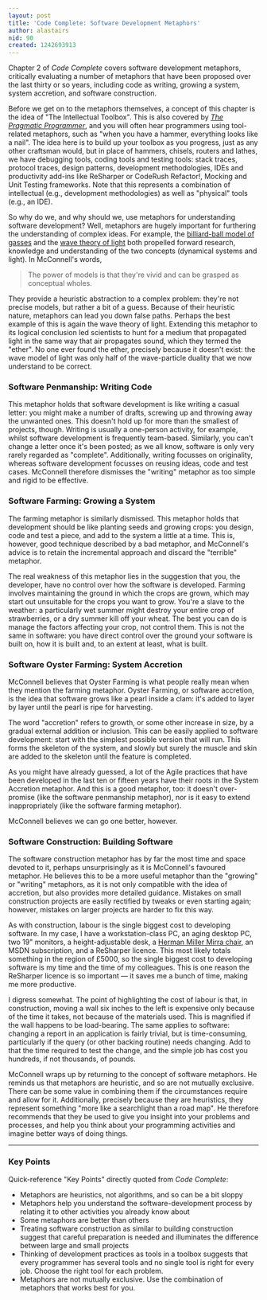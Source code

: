 ```yaml
---
layout: post
title: 'Code Complete: Software Development Metaphors'
author: alastairs
nid: 90
created: 1242693913
---
```

Chapter 2 of <em>Code Complete</em> covers software development metaphors, critically evaluating a number of metaphors that have been proposed over the last thirty or so years, including code as writing, growing a system, system accretion, and software construction.
<!--break-->
Before we get on to the metaphors themselves, a concept of this chapter is the idea of "The Intellectual Toolbox".  This is also covered by <a href="http://www.amazon.co.uk/Pragmatic-Programmer-Andrew-Hunt/dp/020161622X/ref=sr_1_1?ie=UTF8&s=books&qid=1242693332&sr=8-1" title="Buy The Pragmatic Programmer from Amazon (UK)"><em>The Pragmatic Programmer</em></a>, and you will often hear programmers using tool-related metaphors, such as "when you have a hammer, everything looks like a nail".  The idea here is to build up your toolbox as you progress, just as any other craftsman would, but in place of hammers, chisels, routers and lathes, we have debugging tools, coding tools and testing tools: stack traces, protocol traces, design patterns, development methodologies, IDEs and productivity add-ins like ReSharper or CodeRush Refactor!, Mocking and Unit Testing frameworks.  Note that this represents a combination of intellectual (e.g., development methodologies) as well as "physical" tools (e.g., an IDE).  

So why do we, and why should we, use metaphors for understanding software development?  Well, metaphors are hugely important for furthering the understanding of complex ideas.  For example, the <a href="http://en.wikipedia.org/wiki/Dynamical_billiards" title="Dynamical billiards (Wikipedia)">billiard-ball model of gasses</a> and the <a href="http://en.wikipedia.org/wiki/Light#Wave_theory" title="Wave theory of light (Wikipedia)">wave theory of light</a> both propelled forward research, knowledge and understanding of the two concepts (dynamical systems and light).  In McConnell's words,

<blockquote>
The power of models is that they're vivid and can be grasped as conceptual wholes.
</blockquote>

They provide a heuristic abstraction to a complex problem: they're not precise models, but rather a bit of a guess.  Because of their heuristic nature, metaphors can lead you down false paths.  Perhaps the best example of this is again the wave theory of light.  Extending this metaphor to its logical conclusion led scientists to hunt for a medium that propagated light in the same way that air propagates sound, which they termed the "ether".  No one ever found the ether, precisely because it doesn't exist: the wave model of light was only half of the wave-particle duality that we now understand to be correct.  

<h3>Software Penmanship: Writing Code</h3>
This metaphor holds that software development is like writing a casual letter: you might make a number of drafts, screwing up and throwing away the unwanted ones.  This doesn't hold up for more than the smallest of projects, though.  Writing is usually a one-person activity, for example, whilst software development is frequently team-based.  Similarly, you can't change a letter once it's been posted; as we all know, software is only very rarely regarded as "complete".  Additionally, writing focusses on originality, whereas software development focusses on reusing ideas, code and test cases.  McConnell therefore dismisses the "writing" metaphor as too simple and rigid to be effective.  

<h3>Software Farming: Growing a System</h3>
The farming metaphor is similarly dismissed.  This metaphor holds that development should be like planting seeds and growing crops: you design, code and test a piece, and add to the system a little at a time.  This is, however, good technique described by a bad metaphor, and McConnell's advice is to retain the incremental approach and discard the "terrible" metaphor.  

The real weakness of this metaphor lies in the suggestion that you, the developer, have no control over how the software is developed.  Farming involves maintaining the ground in which the crops are grown, which may start out unsuitable for the crops you want to grow.  You're a slave to the weather: a particularly wet summer might destroy your entire crop of strawberries, or a dry summer kill off your wheat.  The best you can do is manage the factors affecting your crop, not control them.  This is not the same in software: you have direct control over the ground your software is built on, how it is built and, to an extent at least, what is built.  

<h3>Software Oyster Farming: System Accretion</h3>
McConnell believes that Oyster Farming is what people really mean when they mention the farming metaphor.  Oyster Farming, or software accretion, is the idea that software grows like a pearl inside a clam: it's added to layer by layer until the pearl is ripe for harvesting.  

The word "accretion" refers to growth, or some other increase in size, by a gradual external addition or inclusion.  This can be easily applied to software development: start with the simplest possible version that will run.  This forms the skeleton of the system, and slowly but surely the muscle and skin are added to the skeleton until the feature is completed.

As you might have already guessed, a lot of the Agile practices that have been developed in the last ten or fifteen years have their roots in the System Accretion metaphor.  And this is a good metaphor, too: it doesn't over-promise (like the software penmanship metaphor), nor is it easy to extend inappropriately (like the software farming metaphor).  

McConnell believes we can go one better, however.  

<h3>Software Construction: Building Software</h3>
The software construction metaphor has by far the most time and space devoted to it, perhaps unsurprisingly as it is McConnell's favoured metaphor.  He believes this to be a more useful metaphor than the "growing" or "writing" metaphors, as it is not only compatible with the idea of accretion, but also provides more detailed guidance.  Mistakes on small construction projects are easily rectified by tweaks or even starting again; however, mistakes on larger projects are harder to fix this way.

As with construction, labour is the single biggest cost to developing software.  In my case, I have a workstation-class PC, an aging desktop PC, two 19" monitors, a height-adjustable desk, a <a href="http://www.hermanmiller.com/mirra/" title="Herman Miller Mirra Chair homepage">Herman Miller Mirra chair</a>, an MSDN subscription, and a ReSharper licence.  This most likely totals something in the region of £5000, so the single biggest cost to developing software is my time and the time of my colleagues.  This is one reason the ReSharper licence is so important &mdash; it saves me a bunch of time, making me more productive.

I digress somewhat.  The point of highlighting the cost of labour is that, in construction, moving a wall six inches to the left is expensive only because of the time it takes, not because of the materials used.  This is magnified if the wall happens to be load-bearing.  The same applies to software: changing a report in an application is fairly trivial, but is time-consuming, particularly if the query (or other backing routine) needs changing.  Add to that the time required to test the change, and the simple job has cost you hundreds, if not thousands, of pounds.  

McConnell wraps up by returning to the concept of software metaphors.  He reminds us that metaphors are heuristic, and so are not mutually exclusive.  There can be some value in combining them if the circumstances require and allow for it.  Additionally, precisely because they are heuristics, they represent something "more like a searchlight than a road map".  He therefore recommends that they be used to give you insight into your problems and processes, and help you think about your programming activities and imagine better ways of doing things.

<hr />
<h3>Key Points</h3>
Quick-reference "Key Points" directly quoted from <em>Code Complete</em>:
<ul>
  <li>Metaphors are heuristics, not algorithms, and so can be a bit sloppy</li>
  <li>Metaphors help you understand the software-development process by relating it to other activities you already know about</li>
  <li>Some metaphors are better than others</li>
  <li>Treating software construction as similar to building construction suggest that careful preparation is needed and illuminates the difference between large and small projects</li>
  <li>Thinking of development practices as tools in a toolbox suggests that every programmer has several tools and no single tool is right for every job.  Choose the right tool for each problem.  </li>
  <li>Metaphors are not mutually exclusive.  Use the combination of metaphors that works best for you.</li>
</ul>
